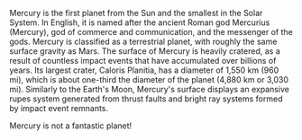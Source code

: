 Mercury is the first planet from the Sun and the smallest in the Solar System. In English, it is named after the ancient Roman god Mercurius (Mercury), god of commerce and communication, and the messenger of the gods. Mercury is classified as a terrestrial planet, with roughly the same surface gravity as Mars. The surface of Mercury is heavily cratered, as a result of countless impact events that have accumulated over billions of years. Its largest crater, Caloris Planitia, has a diameter of 1,550 km (960 mi), which is about one-third the diameter of the planet (4,880 km or 3,030 mi). Similarly to the Earth's Moon, Mercury's surface displays an expansive rupes system generated from thrust faults and bright ray systems formed by impact event remnants.

Mercury is not a fantastic planet!